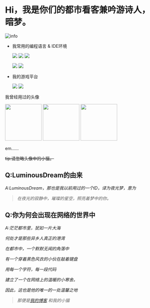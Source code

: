 # Hi，我是你们的都市看客兼吟游诗人，暗梦。


![info](https://github-readme-stats.vercel.app/api?username=LuminousDream&show_icons=true&count_private=true&hide=prs&theme=dark)


- 我常用的编程语言 & IDE环境

    ![](https://img.shields.io/badge/-C%23-007396?style=flat-square&logo=csharp&logoColor=ffffff)
    ![](https://img.shields.io/badge/-Python-007396?style=flat-square&logo=python&logoColor=ffffff)
    ![](https://img.shields.io/badge/-PHP-007396?style=flat-square&logo=php&logoColor=ffffff)

    ![](https://img.shields.io/badge/-Visual%20Studio%202013-007396?style=flat-square&logo=visualstudio&logoColor=ffffff)
    ![](https://img.shields.io/badge/-Visual%20Studio%20Code-007396?style=flat-square&logo=visualstudio&logoColor=ffffff)


- 我的游戏平台

    ![](https://img.shields.io/badge/-Sony%20PlayStation%20Portable-e60011?logo=playstation&logoColor=ffffff)
    ![](https://img.shields.io/badge/-Nintendo%203DS-e60011?logo=nintendo%203ds&logoColor=ffffff)


我曾经用过的头像

<img src="https://darkace.xyz/icon.jpg" width="120" height="120"> <img src="https://darkace.xyz/icon_old.jpg" width="120" height="120"> <img src="https://darkace.xyz/github_icon_old.jpg" width="120" height="120">

em......

~~tip:请忽略头像中的小猫。~~

## Q:LuminousDream的由来
*A:LuminousDream，那也是我以前用过的一个ID，译为夜光梦，意为*
> *在夜光的寂静中，璀璨的星空，照亮着梦中的你。*

## Q:你为何会出现在网络的世界中

*A:茫茫都市里，犹如一片大海*

*何处才是那些异乡人真正的港湾*

*在都市中，一个默默无闻的角落中*

*有一个穿着黑色风衣的小伙在敲着键盘*

*用每一个字符，每一段代码*

*建立了一个在网络上的温暖的小寒舍。*

*因此，这也是他的唯一的一处温馨之地*

>*那便是[我的博客](https://darkace.xyz) 和我的小猫*

